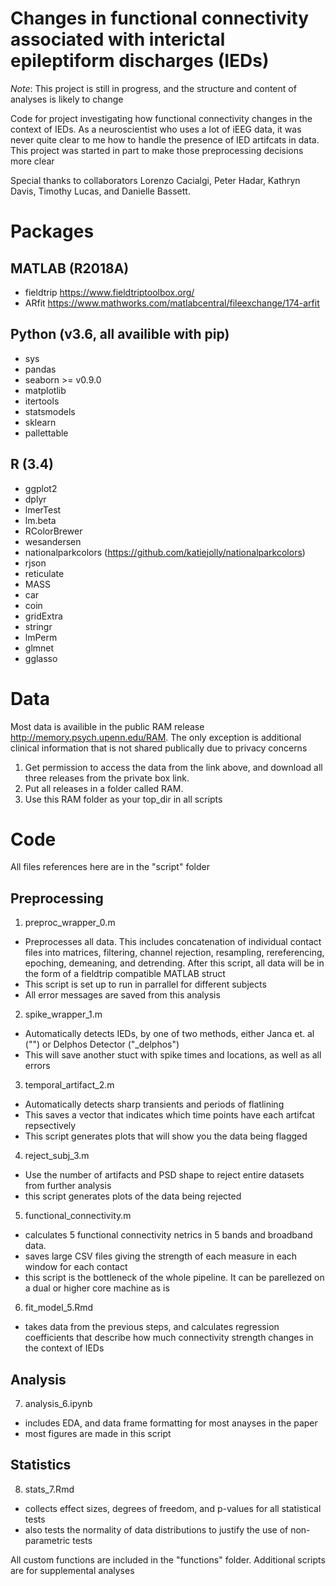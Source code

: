 # Changes in functional connectivity associated with interictal epileptiform discharges (IEDs)

*Note*: This project is still in progress, and the structure and content of analyses is likely to change

Code for project investigating how functional connectivity changes in the context of IEDs. As a neuroscientist who uses a lot of iEEG data, it was never quite clear to me how to handle the presence of IED artifcats in data. This project was started in part to make those preprocessing decisions more clear

Special thanks to collaborators Lorenzo Cacialgi, Peter Hadar, Kathryn Davis, Timothy Lucas, and Danielle Bassett.

# Packages
## MATLAB (R2018A)
- fieldtrip https://www.fieldtriptoolbox.org/
- ARfit https://www.mathworks.com/matlabcentral/fileexchange/174-arfit

## Python (v3.6, all availible with pip)
- sys
- pandas
- seaborn >= v0.9.0
- matplotlib
- itertools
- statsmodels
- sklearn
- pallettable

## R (3.4)
- ggplot2
- dplyr
- lmerTest
- lm.beta
- RColorBrewer
- wesandersen
- nationalparkcolors (https://github.com/katiejolly/nationalparkcolors)
- rjson
- reticulate
- MASS
- car
- coin
- gridExtra
- stringr
- lmPerm
- glmnet
- gglasso

# Data
Most data is availible in the public RAM release http://memory.psych.upenn.edu/RAM. The only exception is additional clinical information that is not shared publically due to privacy concerns
1. Get permission to access the data from the link above, and download all three releases from the private box link.
2. Put all releases in a folder called RAM.
3. Use this RAM folder as your top_dir in all scripts

# Code
All files references here are in the "script" folder
## Preprocessing
1. preproc_wrapper_0.m
  - Preprocesses all data. This includes concatenation of individual contact files into matrices, filtering, channel rejection, resampling, rereferencing, epoching, demeaning, and detrending. After this script, all data will be in the form of a fieldtrip compatible MATLAB struct
  - This script is set up to run in parrallel for different subjects
  - All error messages are saved from this analysis
2. spike_wrapper_1.m
  - Automatically detects IEDs, by one of two methods, either Janca et. al ("") or Delphos Detector ("_delphos")
  - This will save another stuct with spike times and locations, as well as all errors
3. temporal_artifact_2.m
  - Automatically detects sharp transients and periods of flatlining
  - This saves a vector that indicates which time points have each artifcat repsectively
  - This script generates plots that will show you the data being flagged
4. reject_subj_3.m
  - Use the number of artifacts and PSD shape to reject entire datasets from further analysis
  - this script generates plots of the data being rejected
5. functional_connectivity.m
  - calculates 5 functional connectivity netrics in 5 bands and broadband data.
  - saves large CSV files giving the strength of each measure in each window for each contact
  - this script is the bottleneck of the whole pipeline. It can be parellezed on a dual or higher core machine as is
6. fit_model_5.Rmd
  - takes data from the previous steps, and calculates regression coefficients that describe how much connectivity strength changes in the context of IEDs

## Analysis
7. analysis_6.ipynb
  - includes EDA, and data frame formatting for most anayses in the paper
  - most figures are made in this script

## Statistics
8. stats_7.Rmd
  - collects effect sizes, degrees of freedom, and p-values for all statistical tests
  - also tests the normality of data distributions to justify the use of non-parametric tests

All custom functions are included in the "functions" folder. Additional scripts are for supplemental analyses
